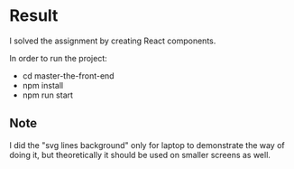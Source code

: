 # Result

I solved the assignment by creating React components.

In order to run the project:

- cd master-the-front-end
- npm install
- npm run start

## Note

I did the "svg lines background" only for laptop to demonstrate the way of doing it, but theoretically it should be used on smaller screens as well.
